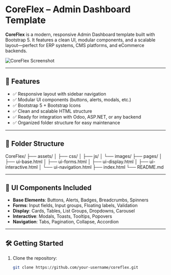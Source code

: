 # CoreFlex – Admin Dashboard Template

**CoreFlex** is a modern, responsive Admin Dashboard template built with Bootstrap 5. It features a clean UI, modular components, and a scalable layout—perfect for ERP systems, CMS platforms, and eCommerce backends.

![CoreFlex Screenshot](assets/images/ui/card-1.jpg)

---

## 🚀 Features

- ✅ Responsive layout with sidebar navigation
- ✅ Modular UI components (buttons, alerts, modals, etc.)
- ✅ Bootstrap 5 + Bootstrap Icons
- ✅ Clean and scalable HTML structure
- ✅ Ready for integration with Odoo, ASP.NET, or any backend
- ✅ Organized folder structure for easy maintenance

---

## 📁 Folder Structure

CoreFlex/ ├── assets/ │ ├── css/ │ ├── js/ │ └── images/ ├── pages/ │ ├── ui-base.html │ ├── ui-forms.html │ ├── ui-display.html │ ├── ui-interactive.html │ └── ui-navigation.html ├── index.html └── README.md


---

## 🧩 UI Components Included

- **Base Elements**: Buttons, Alerts, Badges, Breadcrumbs, Spinners
- **Forms**: Input fields, Input groups, Floating labels, Validation
- **Display**: Cards, Tables, List Groups, Dropdowns, Carousel
- **Interactive**: Modals, Toasts, Tooltips, Popovers
- **Navigation**: Tabs, Pagination, Collapse, Accordion

---

## 🛠️ Getting Started

1. Clone the repository:
   ```bash
   git clone https://github.com/your-username/coreflex.git
